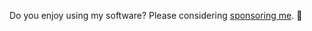 Do you enjoy using my software? Please considering [sponsoring me](https://github.com/sponsors/marlonrichert). 💝
